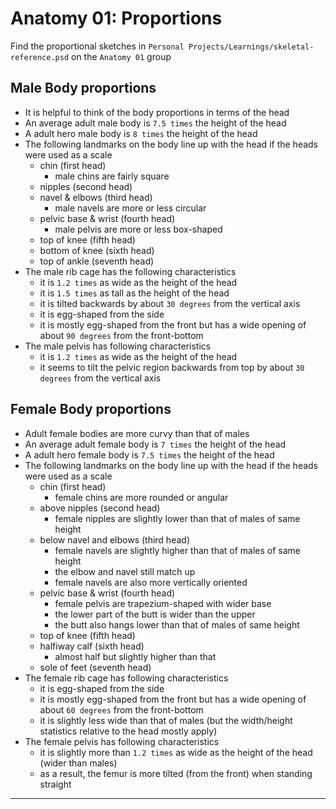 # Anatomy 01: Proportions

Find the proportional sketches in `Personal Projects/Learnings/skeletal-reference.psd` on the `Anatomy 01` group

## Male Body proportions

- It is helpful to think of the body proportions in terms of the head
- An average adult male body is `7.5 times` the height of the head
- A adult hero male body is `8 times` the height of the head
- The following landmarks on the body line up with the head if the heads were used as a scale
  - chin (first head)
    - male chins are fairly square
  - nipples (second head)
  - navel & elbows (third head)
    - male navels are more or less circular
  - pelvic base & wrist (fourth head)
    - male pelvis are more or less box-shaped
  - top of knee (fifth head)
  - bottom of knee (sixth head)
  - top of ankle (seventh head)
- The male rib cage has the following characteristics
  - it is `1.2 times` as wide as the height of the head
  - it is `1.5 times` as tall as the height of the head
  - it is tilted backwards by about `30 degrees` from the vertical axis
  - it is egg-shaped from the side
  - it is mostly egg-shaped from the front but has a wide opening of about `90 degrees` from the front-bottom
- The male pelvis has following characteristics
  - it is `1.2 times` as wide as the height of the head
  - it seems to tilt the pelvic region backwards from top by about `30 degrees` from the vertical axis

## Female Body proportions

- Adult female bodies are more curvy than that of males
- An average adult female body is `7 times` the height of the head
- A adult hero female body is `7.5 times` the height of the head
- The following landmarks on the body line up with the head if the heads were used as a scale
  - chin (first head)
    - female chins are more rounded or angular
  - above nipples (second head) 
    - female nipples are slightly lower than that of males of same height
  - below navel and elbows (third head) 
    - female navels are slightly higher than that of males of same height 
    - the elbow and navel still match up
    - female navels are also more vertically oriented
  - pelvic base & wrist (fourth head)
    - female pelvis are trapezium-shaped with wider base
    - the lower part of the butt is wider than the upper
    - the butt also hangs lower than that of males of same height
  - top of knee (fifth head)
  - halfiway calf (sixth head)
    - almost half but slightly higher than that
  - sole of feet (seventh head)
- The female rib cage has following characteristics
  - it is egg-shaped from the side
  - it is mostly egg-shaped from the front but has a wide opening of about `60 degrees` from the front-bottom
  - it is slightly less wide than that of males (but the width/height statistics relative to the head mostly apply)
- The female pelvis has following characteristics
  - it is slightly more than `1.2 times` as wide as the height of the head (wider than males)
  - as a result, the femur is more tilted (from the front) when standing straight

---
